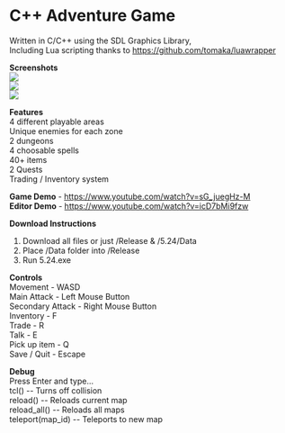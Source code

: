 # C++ Adventure Game

Written in C/C++ using the SDL Graphics Library,  
Including Lua scripting thanks to https://github.com/tomaka/luawrapper  

**Screenshots**  
![](https://github.com/willardt/2D-Adventure-Game/blob/master/Screenshots/ss1.png?raw=true "")  
![](https://github.com/willardt/2D-Adventure-Game/blob/master/Screenshots/ss2.png?raw=true "")  
![](https://github.com/willardt/2D-Adventure-Game/blob/master/Screenshots/ss3.png?raw=true "")  

**Features**  
4 different playable areas  
Unique enemies for each zone  
2 dungeons  
4 choosable spells  
40+ items  
2 Quests  
Trading / Inventory system  

**Game Demo** - https://www.youtube.com/watch?v=sG_juegHz-M  
**Editor Demo** - https://www.youtube.com/watch?v=icD7bMi9fzw

**Download Instructions**  
1. Download all files or just /Release & /5.24/Data  
2. Place /Data folder into /Release  
3. Run 5.24.exe  

**Controls**  
Movement - WASD  
Main Attack - Left Mouse Button  
Secondary Attack - Right Mouse Button  
Inventory - F  
Trade - R  
Talk - E  
Pick up item - Q  
Save / Quit - Escape  

**Debug**  
Press Enter and type...  
tcl() -- Turns off collision  
reload() -- Reloads current map  
reload_all() -- Reloads all maps  
teleport(map_id) -- Teleports to new map  
